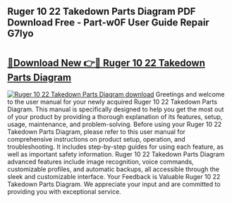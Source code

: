 ## Ruger 10 22 Takedown Parts Diagram PDF Download Free - Part-w0F User Guide Repair G7lyo

# <h2><a href="http://dfoysi.blite.top/?on=Ruger+10+22+Takedown+Parts+Diagram">🔗Download New 👉🔴 Ruger 10 22 Takedown Parts Diagram</a></h2>

[![Ruger 10 22 Takedown Parts Diagram download](https://i.imgur.com/lujVjoI.png)](http://dfoysi.blite.top/?on=Ruger+10+22+Takedown+Parts+Diagram)
Greetings and welcome to the user manual for your newly acquired Ruger 10 22 Takedown Parts Diagram. This manual is specifically designed to help you get the most out of your product by providing a thorough explanation of its features, setup, usage, maintenance, and problem-solving. Before using your Ruger 10 22 Takedown Parts Diagram, please refer to this user manual for comprehensive instructions on product setup, operation, and troubleshooting. It includes step-by-step guides for using each feature, as well as important safety information. Ruger 10 22 Takedown Parts Diagram advanced features include image recognition, voice commands, customizable profiles, and automatic backups, all accessible through the sleek and customizable interface. Your Feedback is Valuable Ruger 10 22 Takedown Parts Diagram. We appreciate your input and are committed to providing you with exceptional service.
